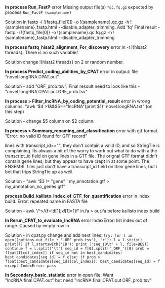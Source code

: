 **In process Run_FastP**
error  Missing output file(s) `*qc.fq.gz` expected by process `Run_FastP (samplename)`

Solution in  fastp -i !{fastq_file[0]} -o !{samplename}.qc.gz -h !{samplename}_fastp.html --disable_adapter_trimming. Add 'fq'
Final result - fastp -i !{fastq_file[0]} -o !{samplename}.qc.fq.gz -h !{samplename}_fastp.html --disable_adapter_trimming

**In process fastq_hisat2_alignment_For_discovery**
error in -t !{hisat2 threads}. There is no such variable/

Solution change !{hisat2 threads} on 2 or random number.

**In process Predict_coding_abilities_by_CPAT**
error in output: file "novel.longRNA.CPAT.out"
 
Solution - add "ORF_prob.tsv". Final resoult need to look like this - "novel.longRNA.CPAT.out.ORF_prob.tsv"

**In process > Filter_lncRNA_by_coding_potential_result**
error in wrong columns. "awk '$4 >1&&$5=="lncRNA"{print $1}' novel.longRNA.txt" (on this step)

Solution - change $5 column on $2 column.

**In process > Summary_renaming_and_classification**
error with gtf format. 
"Error: no valid ID found for GFF record"

lines with transcript_id=="", they don't contain a valid ID, and so StringTie is complaining. 
Its always a bit of the worry to work out what to do with a the transcript_id field on gene lines in a GTF file. 
The orignal GTF format didn't contain gene lines, but they appear to have crept in at some point. 
The ENSEMBL files just don't have a transcript_id field on their gene lines, but i bet that trips StringTie up as well.

Solution - "awk '$3 != "gene" ' my_annotation.gtf > my_annotation_no_genes.gtf"

**process Build_kallisto_index_of_GTF_for_quantification**
error in index build. Error: repeated name in FASTA file

Solution - awk '/^>/{f=!d[$1];d[$1]=1}f' in.fa > out.fa before kallisto index build

**In Rerun_CPAT_to_evaluate_lncRNA**
error IndexError: list index out of range. Caused by empty row in 

Solution - in cpat.py change and add next lines:
`try:
		for l in open((options.out_file + '.ORF_prob.tsv'), 'r'):
			l = l.strip()
			print(l)
			if l.startswith('ID'):
				print ("seq_ID\t" + l, file=BEST)
				continue
			f = l.split('\t')
			seq_id = f[0].split('_ORF_')[0]
			prob = float(f[col_index])
			if seq_id not in best_candidates:
				best_candidates[seq_id] = f
			else:
				if prob > float(best_candidates[seq_id][col_index]):
					best_candidates[seq_id] = f
	except IndexError:
		pass`
  
**In Secondary_basic_statistic**
error in open file. Want "lncRNA.final.CPAT.out" but need "lncRNA.final.CPAT.out.ORF_prob.tsv"
 
 

